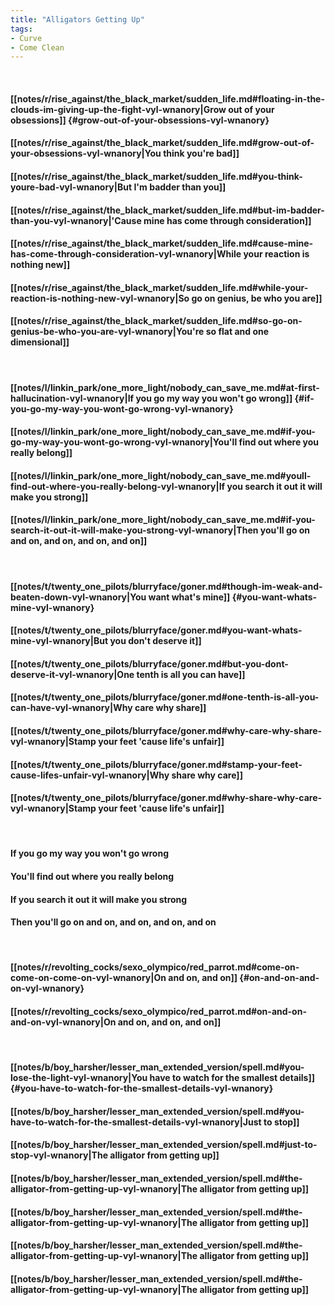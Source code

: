 ```yaml
---
title: "Alligators Getting Up"
tags:
- Curve
- Come Clean
---
```

&nbsp;
#### [[notes/r/rise_against/the_black_market/sudden_life.md#floating-in-the-clouds-im-giving-up-the-fight-vyl-wnanory|Grow out of your obsessions]] {#grow-out-of-your-obsessions-vyl-wnanory}
#### [[notes/r/rise_against/the_black_market/sudden_life.md#grow-out-of-your-obsessions-vyl-wnanory|You think you're bad]]
#### [[notes/r/rise_against/the_black_market/sudden_life.md#you-think-youre-bad-vyl-wnanory|But I'm badder than you]]
#### [[notes/r/rise_against/the_black_market/sudden_life.md#but-im-badder-than-you-vyl-wnanory|'Cause mine has come through consideration]]
#### [[notes/r/rise_against/the_black_market/sudden_life.md#cause-mine-has-come-through-consideration-vyl-wnanory|While your reaction is nothing new]]
#### [[notes/r/rise_against/the_black_market/sudden_life.md#while-your-reaction-is-nothing-new-vyl-wnanory|So go on genius, be who you are]]
#### [[notes/r/rise_against/the_black_market/sudden_life.md#so-go-on-genius-be-who-you-are-vyl-wnanory|You're so flat and one dimensional]]
&nbsp;
#### [[notes/l/linkin_park/one_more_light/nobody_can_save_me.md#at-first-hallucination-vyl-wnanory|If you go my way you won't go wrong]] {#if-you-go-my-way-you-wont-go-wrong-vyl-wnanory}
#### [[notes/l/linkin_park/one_more_light/nobody_can_save_me.md#if-you-go-my-way-you-wont-go-wrong-vyl-wnanory|You'll find out where you really belong]]
#### [[notes/l/linkin_park/one_more_light/nobody_can_save_me.md#youll-find-out-where-you-really-belong-vyl-wnanory|If you search it out it will make you strong]]
#### [[notes/l/linkin_park/one_more_light/nobody_can_save_me.md#if-you-search-it-out-it-will-make-you-strong-vyl-wnanory|Then you'll go on and on, and on, and on, and on]]
&nbsp;
#### [[notes/t/twenty_one_pilots/blurryface/goner.md#though-im-weak-and-beaten-down-vyl-wnanory|You want what's mine]] {#you-want-whats-mine-vyl-wnanory}
#### [[notes/t/twenty_one_pilots/blurryface/goner.md#you-want-whats-mine-vyl-wnanory|But you don't deserve it]]
#### [[notes/t/twenty_one_pilots/blurryface/goner.md#but-you-dont-deserve-it-vyl-wnanory|One tenth is all you can have]]
#### [[notes/t/twenty_one_pilots/blurryface/goner.md#one-tenth-is-all-you-can-have-vyl-wnanory|Why care why share]]
#### [[notes/t/twenty_one_pilots/blurryface/goner.md#why-care-why-share-vyl-wnanory|Stamp your feet 'cause life's unfair]]
#### [[notes/t/twenty_one_pilots/blurryface/goner.md#stamp-your-feet-cause-lifes-unfair-vyl-wnanory|Why share why care]]
#### [[notes/t/twenty_one_pilots/blurryface/goner.md#why-share-why-care-vyl-wnanory|Stamp your feet 'cause life's unfair]]
&nbsp;
#### If you go my way you won't go wrong
#### You'll find out where you really belong
#### If you search it out it will make you strong
#### Then you'll go on and on, and on, and on, and on
&nbsp;
#### [[notes/r/revolting_cocks/sexo_olympico/red_parrot.md#come-on-come-on-come-on-vyl-wnanory|On and on, and on]] {#on-and-on-and-on-vyl-wnanory}
#### [[notes/r/revolting_cocks/sexo_olympico/red_parrot.md#on-and-on-and-on-vyl-wnanory|On and on, and on, and on]]
&nbsp;
#### [[notes/b/boy_harsher/lesser_man_extended_version/spell.md#you-lose-the-light-vyl-wnanory|You have to watch for the smallest details]] {#you-have-to-watch-for-the-smallest-details-vyl-wnanory}
#### [[notes/b/boy_harsher/lesser_man_extended_version/spell.md#you-have-to-watch-for-the-smallest-details-vyl-wnanory|Just to stop]]
#### [[notes/b/boy_harsher/lesser_man_extended_version/spell.md#just-to-stop-vyl-wnanory|The alligator from getting up]]
#### [[notes/b/boy_harsher/lesser_man_extended_version/spell.md#the-alligator-from-getting-up-vyl-wnanory|The alligator from getting up]]
#### [[notes/b/boy_harsher/lesser_man_extended_version/spell.md#the-alligator-from-getting-up-vyl-wnanory|The alligator from getting up]]
#### [[notes/b/boy_harsher/lesser_man_extended_version/spell.md#the-alligator-from-getting-up-vyl-wnanory|The alligator from getting up]]
#### [[notes/b/boy_harsher/lesser_man_extended_version/spell.md#the-alligator-from-getting-up-vyl-wnanory|The alligator from getting up]]
